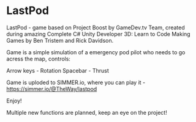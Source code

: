 # LastPod
LastPod - game based on Project Boost by GameDev.tv Team, created during amazing Complete C# Unity Developer 3D: Learn to Code Making Games by Ben Tristem and Rick Davidson.

Game is a simple simulation of a emergency pod pilot who needs to go acress the map, controls:

Arrow keys - Rotation
Spacebar - Thrust

Game is uploded to SIMMER.io, where you can play it - https://simmer.io/@TheWay/lastpod

Enjoy!

Multiple new functions are planned, keep an eye on the project!
